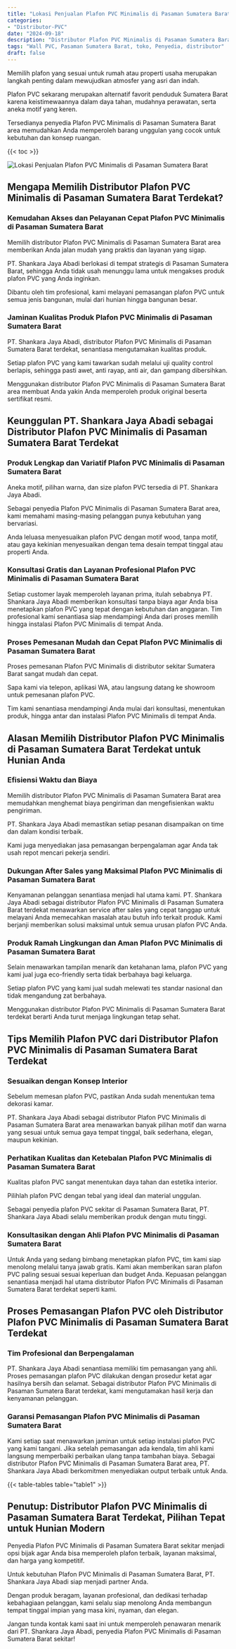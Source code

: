 ```yaml
---
title: "Lokasi Penjualan Plafon PVC Minimalis di Pasaman Sumatera Barat"
categories: 
- "Distributor-PVC"
date: "2024-09-18"
description: "Distributor Plafon PVC Minimalis di Pasaman Sumatera Barat bagi hunian, perkantoran, dan gerai. Material terbaik, variasi motif, warna modern, dengan servis penempatan oleh tim profesional serta kepastian resmi!|Layanan penjualan Plafon PVC Minimalis di Pasaman Sumatera Barat bagi keperluan rumah, office, atau toko, dengan panel berkualitas dan instalasi oleh tenaga ahli ahli serta garansi resmi.|Pilihan Plafon PVC Minimalis di Pasaman Sumatera Barat yang terpercaya bagi rumah, office, serta ritel, bersama panel terbaik dan pemasangan ditangani oleh tim berpengalaman dan garansi resmi.|Distribusi Plafon PVC Minimalis di Pasaman Sumatera Barat bagi tempat tinggal, perkantoran, dan ritel, dengan panel berkualitas dan pemasangan ditangani oleh tenaga ahli profesional, dilengkapi dengan jaminan resmi.}"
tags: "Wall PVC, Pasaman Sumatera Barat, toko, Penyedia, distributor"
draft: false
---
```


Memilih plafon yang sesuai untuk rumah atau properti usaha merupakan langkah penting dalam mewujudkan atmosfer yang asri dan indah.

Plafon PVC sekarang merupakan alternatif favorit penduduk Sumatera Barat karena keistimewaannya dalam daya tahan, mudahnya perawatan, serta aneka motif yang keren.

Tersedianya penyedia Plafon PVC Minimalis di Pasaman Sumatera Barat area memudahkan Anda memperoleh barang unggulan yang cocok untuk kebutuhan dan konsep ruangan.

{{< toc >}}

![Lokasi Penjualan Plafon PVC Minimalis di Pasaman Sumatera Barat](/images/Distributor-PVC/Lokasi-Penjualan-Plafon-PVC-Minimalis-di-Pasaman-Sumatera-Barat.png)


## Mengapa Memilih Distributor Plafon PVC Minimalis di Pasaman Sumatera Barat Terdekat?

### Kemudahan Akses dan Pelayanan Cepat Plafon PVC Minimalis di Pasaman Sumatera Barat

Memilih distributor Plafon PVC Minimalis di Pasaman Sumatera Barat area memberikan Anda jalan mudah yang praktis dan layanan yang sigap.

PT. Shankara Jaya Abadi berlokasi di tempat strategis di Pasaman Sumatera Barat, sehingga Anda tidak usah menunggu lama untuk mengakses produk plafon PVC yang Anda inginkan.

Dibantu oleh tim profesional, kami melayani pemasangan plafon PVC untuk semua jenis bangunan, mulai dari hunian hingga bangunan besar.

### Jaminan Kualitas Produk Plafon PVC Minimalis di Pasaman Sumatera Barat

PT. Shankara Jaya Abadi, distributor Plafon PVC Minimalis di Pasaman Sumatera Barat terdekat, senantiasa mengutamakan kualitas produk.

Setiap plafon PVC yang kami tawarkan sudah melalui uji quality control berlapis, sehingga pasti awet, anti rayap, anti air, dan gampang dibersihkan.

Menggunakan distributor Plafon PVC Minimalis di Pasaman Sumatera Barat area membuat Anda yakin Anda memperoleh produk original beserta sertifikat resmi.

## Keunggulan PT. Shankara Jaya Abadi sebagai Distributor Plafon PVC Minimalis di Pasaman Sumatera Barat Terdekat

### Produk Lengkap dan Variatif Plafon PVC Minimalis di Pasaman Sumatera Barat

Aneka motif, pilihan warna, dan size plafon PVC tersedia di PT. Shankara Jaya Abadi.

Sebagai penyedia Plafon PVC Minimalis di Pasaman Sumatera Barat area, kami memahami masing-masing pelanggan punya kebutuhan yang bervariasi.

Anda leluasa menyesuaikan plafon PVC dengan motif wood, tanpa motif, atau gaya kekinian menyesuaikan dengan tema desain tempat tinggal atau properti Anda.

### Konsultasi Gratis dan Layanan Profesional Plafon PVC Minimalis di Pasaman Sumatera Barat

Setiap customer layak memperoleh layanan prima, itulah sebabnya PT. Shankara Jaya Abadi memberikan konsultasi tanpa biaya agar Anda bisa menetapkan plafon PVC yang tepat dengan kebutuhan dan anggaran. Tim profesional kami senantiasa siap mendampingi Anda dari proses memilih hingga instalasi Plafon PVC Minimalis di tempat Anda.

### Proses Pemesanan Mudah dan Cepat Plafon PVC Minimalis di Pasaman Sumatera Barat

Proses pemesanan Plafon PVC Minimalis di distributor sekitar Sumatera Barat sangat mudah dan cepat.

Sapa kami via telepon, aplikasi WA, atau langsung datang ke showroom untuk pemesanan plafon PVC.

Tim kami senantiasa mendampingi Anda mulai dari konsultasi, menentukan produk, hingga antar dan instalasi Plafon PVC Minimalis di tempat Anda.

## Alasan Memilih Distributor Plafon PVC Minimalis di Pasaman Sumatera Barat Terdekat untuk Hunian Anda

### Efisiensi Waktu dan Biaya

Memilih distributor Plafon PVC Minimalis di Pasaman Sumatera Barat area memudahkan menghemat biaya pengiriman dan mengefisienkan waktu pengiriman.

PT. Shankara Jaya Abadi memastikan setiap pesanan disampaikan on time dan dalam kondisi terbaik.

Kami juga menyediakan jasa pemasangan berpengalaman agar Anda tak usah repot mencari pekerja sendiri.

### Dukungan After Sales yang Maksimal Plafon PVC Minimalis di Pasaman Sumatera Barat

Kenyamanan pelanggan senantiasa menjadi hal utama kami. PT. Shankara Jaya Abadi sebagai distributor Plafon PVC Minimalis di Pasaman Sumatera Barat terdekat menawarkan service after sales yang cepat tanggap untuk melayani Anda memecahkan masalah atau butuh info terkait produk. Kami berjanji memberikan solusi maksimal untuk semua urusan plafon PVC Anda.

### Produk Ramah Lingkungan dan Aman Plafon PVC Minimalis di Pasaman Sumatera Barat

Selain menawarkan tampilan menarik dan ketahanan lama, plafon PVC yang kami jual juga eco-friendly serta tidak berbahaya bagi keluarga.

Setiap plafon PVC yang kami jual sudah melewati tes standar nasional dan tidak mengandung zat berbahaya.

Menggunakan distributor Plafon PVC Minimalis di Pasaman Sumatera Barat terdekat berarti Anda turut menjaga lingkungan tetap sehat.

## Tips Memilih Plafon PVC dari Distributor Plafon PVC Minimalis di Pasaman Sumatera Barat Terdekat

### Sesuaikan dengan Konsep Interior

Sebelum memesan plafon PVC, pastikan Anda sudah menentukan tema dekorasi kamar.

PT. Shankara Jaya Abadi sebagai distributor Plafon PVC Minimalis di Pasaman Sumatera Barat area menawarkan banyak pilihan motif dan warna yang sesuai untuk semua gaya tempat tinggal, baik sederhana, elegan, maupun kekinian.

### Perhatikan Kualitas dan Ketebalan Plafon PVC Minimalis di Pasaman Sumatera Barat

Kualitas plafon PVC sangat menentukan daya tahan dan estetika interior.

Pilihlah plafon PVC dengan tebal yang ideal dan material unggulan.

Sebagai penyedia plafon PVC sekitar di Pasaman Sumatera Barat, PT. Shankara Jaya Abadi selalu memberikan produk dengan mutu tinggi.

### Konsultasikan dengan Ahli Plafon PVC Minimalis di Pasaman Sumatera Barat

Untuk Anda yang sedang bimbang menetapkan plafon PVC, tim kami siap menolong melalui tanya jawab gratis. Kami akan memberikan saran plafon PVC paling sesuai sesuai keperluan dan budget Anda. Kepuasan pelanggan senantiasa menjadi hal utama distributor Plafon PVC Minimalis di Pasaman Sumatera Barat terdekat seperti kami.

## Proses Pemasangan Plafon PVC oleh Distributor Plafon PVC Minimalis di Pasaman Sumatera Barat Terdekat

### Tim Profesional dan Berpengalaman

PT. Shankara Jaya Abadi senantiasa memiliki tim pemasangan yang ahli. Proses pemasangan plafon PVC dilakukan dengan prosedur ketat agar hasilnya bersih dan selamat. Sebagai distributor Plafon PVC Minimalis di Pasaman Sumatera Barat terdekat, kami mengutamakan hasil kerja dan kenyamanan pelanggan.

### Garansi Pemasangan Plafon PVC Minimalis di Pasaman Sumatera Barat

Kami setiap saat menawarkan jaminan untuk setiap instalasi plafon PVC yang kami tangani. Jika setelah pemasangan ada kendala, tim ahli kami langsung memperbaiki perbaikan ulang tanpa tambahan biaya. Sebagai distributor Plafon PVC Minimalis di Pasaman Sumatera Barat area, PT. Shankara Jaya Abadi berkomitmen menyediakan output terbaik untuk Anda.

{{< table-tables table="table1" >}}

## Penutup: Distributor Plafon PVC Minimalis di Pasaman Sumatera Barat Terdekat, Pilihan Tepat untuk Hunian Modern

Penyedia Plafon PVC Minimalis di Pasaman Sumatera Barat sekitar menjadi opsi bijak agar Anda bisa memperoleh plafon terbaik, layanan maksimal, dan harga yang kompetitif.

Untuk kebutuhan Plafon PVC Minimalis di Pasaman Sumatera Barat, PT. Shankara Jaya Abadi siap menjadi partner Anda.

Dengan produk beragam, layanan profesional, dan dedikasi terhadap kebahagiaan pelanggan, kami selalu siap menolong Anda membangun tempat tinggal impian yang masa kini, nyaman, dan elegan.

Jangan tunda kontak kami saat ini untuk memperoleh penawaran menarik dari PT. Shankara Jaya Abadi, penyedia Plafon PVC Minimalis di Pasaman Sumatera Barat sekitar!